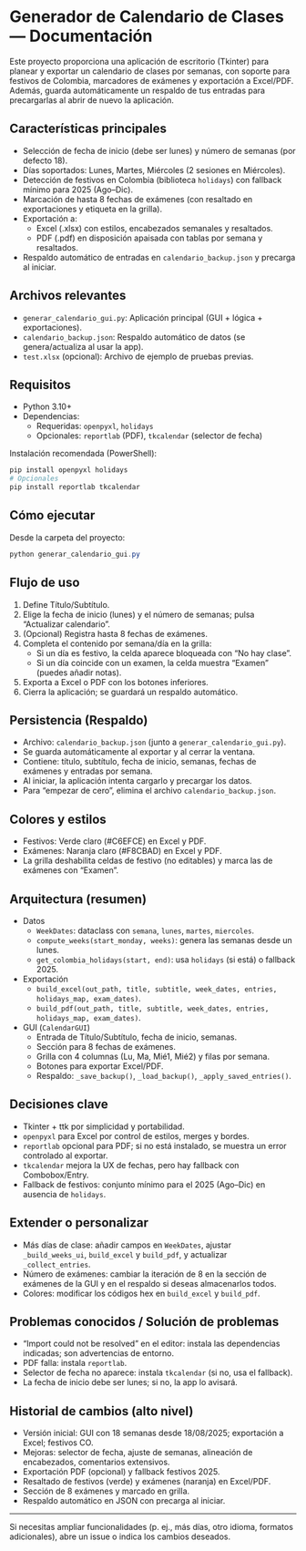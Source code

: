 # Generador de Calendario de Clases — Documentación

Este proyecto proporciona una aplicación de escritorio (Tkinter) para planear y exportar un calendario de clases por semanas, con soporte para festivos de Colombia, marcadores de exámenes y exportación a Excel/PDF. Además, guarda automáticamente un respaldo de tus entradas para precargarlas al abrir de nuevo la aplicación.

## Características principales
- Selección de fecha de inicio (debe ser lunes) y número de semanas (por defecto 18).
- Días soportados: Lunes, Martes, Miércoles (2 sesiones en Miércoles).
- Detección de festivos en Colombia (biblioteca `holidays`) con fallback mínimo para 2025 (Ago–Dic).
- Marcación de hasta 8 fechas de exámenes (con resaltado en exportaciones y etiqueta en la grilla).
- Exportación a:
  - Excel (.xlsx) con estilos, encabezados semanales y resaltados.
  - PDF (.pdf) en disposición apaisada con tablas por semana y resaltados.
- Respaldo automático de entradas en `calendario_backup.json` y precarga al iniciar.

## Archivos relevantes
- `generar_calendario_gui.py`: Aplicación principal (GUI + lógica + exportaciones).
- `calendario_backup.json`: Respaldo automático de datos (se genera/actualiza al usar la app).
- `test.xlsx` (opcional): Archivo de ejemplo de pruebas previas.

## Requisitos
- Python 3.10+
- Dependencias:
  - Requeridas: `openpyxl`, `holidays`
  - Opcionales: `reportlab` (PDF), `tkcalendar` (selector de fecha)

Instalación recomendada (PowerShell):
```powershell
pip install openpyxl holidays
# Opcionales
pip install reportlab tkcalendar
```

## Cómo ejecutar
Desde la carpeta del proyecto:
```powershell
python generar_calendario_gui.py
```

## Flujo de uso
1. Define Título/Subtítulo.
2. Elige la fecha de inicio (lunes) y el número de semanas; pulsa “Actualizar calendario”.
3. (Opcional) Registra hasta 8 fechas de exámenes.
4. Completa el contenido por semana/día en la grilla:
   - Si un día es festivo, la celda aparece bloqueada con “No hay clase”.
   - Si un día coincide con un examen, la celda muestra “Examen” (puedes añadir notas).
5. Exporta a Excel o PDF con los botones inferiores.
6. Cierra la aplicación; se guardará un respaldo automático.

## Persistencia (Respaldo)
- Archivo: `calendario_backup.json` (junto a `generar_calendario_gui.py`).
- Se guarda automáticamente al exportar y al cerrar la ventana.
- Contiene: título, subtítulo, fecha de inicio, semanas, fechas de exámenes y entradas por semana.
- Al iniciar, la aplicación intenta cargarlo y precargar los datos.
- Para “empezar de cero”, elimina el archivo `calendario_backup.json`.

## Colores y estilos
- Festivos: Verde claro (#C6EFCE) en Excel y PDF.
- Exámenes: Naranja claro (#F8CBAD) en Excel y PDF.
- La grilla deshabilita celdas de festivo (no editables) y marca las de exámenes con “Examen”.

## Arquitectura (resumen)
- Datos
  - `WeekDates`: dataclass con `semana`, `lunes`, `martes`, `miercoles`.
  - `compute_weeks(start_monday, weeks)`: genera las semanas desde un lunes.
  - `get_colombia_holidays(start, end)`: usa `holidays` (si está) o fallback 2025.
- Exportación
  - `build_excel(out_path, title, subtitle, week_dates, entries, holidays_map, exam_dates)`.
  - `build_pdf(out_path, title, subtitle, week_dates, entries, holidays_map, exam_dates)`.
- GUI (`CalendarGUI`)
  - Entrada de Título/Subtítulo, fecha de inicio, semanas.
  - Sección para 8 fechas de exámenes.
  - Grilla con 4 columnas (Lu, Ma, Mié1, Mié2) y filas por semana.
  - Botones para exportar Excel/PDF.
  - Respaldo: `_save_backup()`, `_load_backup()`, `_apply_saved_entries()`.

## Decisiones clave
- Tkinter + ttk por simplicidad y portabilidad.
- `openpyxl` para Excel por control de estilos, merges y bordes.
- `reportlab` opcional para PDF; si no está instalado, se muestra un error controlado al exportar.
- `tkcalendar` mejora la UX de fechas, pero hay fallback con Combobox/Entry.
- Fallback de festivos: conjunto mínimo para el 2025 (Ago–Dic) en ausencia de `holidays`.

## Extender o personalizar
- Más días de clase: añadir campos en `WeekDates`, ajustar `_build_weeks_ui`, `build_excel` y `build_pdf`, y actualizar `_collect_entries`.
- Número de exámenes: cambiar la iteración de 8 en la sección de exámenes de la GUI y en el respaldo si deseas almacenarlos todos.
- Colores: modificar los códigos hex en `build_excel` y `build_pdf`.

## Problemas conocidos / Solución de problemas
- “Import could not be resolved” en el editor: instala las dependencias indicadas; son advertencias de entorno.
- PDF falla: instala `reportlab`.
- Selector de fecha no aparece: instala `tkcalendar` (si no, usa el fallback).
- La fecha de inicio debe ser lunes; si no, la app lo avisará.

## Historial de cambios (alto nivel)
- Versión inicial: GUI con 18 semanas desde 18/08/2025; exportación a Excel; festivos CO.
- Mejoras: selector de fecha, ajuste de semanas, alineación de encabezados, comentarios extensivos.
- Exportación PDF (opcional) y fallback festivos 2025.
- Resaltado de festivos (verde) y exámenes (naranja) en Excel/PDF.
- Sección de 8 exámenes y marcado en grilla.
- Respaldo automático en JSON con precarga al iniciar.

---
Si necesitas ampliar funcionalidades (p. ej., más días, otro idioma, formatos adicionales), abre un issue o indica los cambios deseados.
